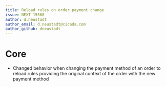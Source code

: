 ```yaml
---
title: Reload rules on order payment change
issue: NEXT-15568
author: d.neustadt
author_email: d.neustadt@cicada.com 
author_github: dneustadt
---
```

# Core
* Changed behavior when changing the payment method of an order to reload rules providing the original context of the order with the new payment method
